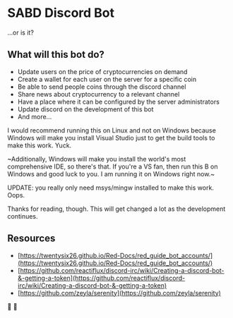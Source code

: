 # SABD Discord Bot

...or is it?

## What will this bot do?

- Update users on the price of cryptocurrencies on demand
- Create a wallet for each user on the server for a specific coin
- Be able to send people coins through the discord channel
- Share news about cryptocurrency to a relevant channel
- Have a place where it can be configured by the server administrators
- Update discord on the development of this bot
- And more...

I would recommend running this on Linux and not on Windows because Windows will make you install Visual Studio just to get the build tools to make this work. Yuck.

~Additionally, Windows will make you install the world's most comprehensive IDE, so there's that. If you're a VS fan, then run this B on Windows and good luck to you. I am running it on Windows right now.~

UPDATE: you really only need msys/mingw installed to make this work. Oops. 

Thanks for reading, though. This will get changed a lot as the development continues. 

## Resources

- [https://twentysix26.github.io/Red-Docs/red_guide_bot_accounts/](https://twentysix26.github.io/Red-Docs/red_guide_bot_accounts/)
- [https://github.com/reactiflux/discord-irc/wiki/Creating-a-discord-bot-&-getting-a-token](https://github.com/reactiflux/discord-irc/wiki/Creating-a-discord-bot-&-getting-a-token)
- [https://github.com/zeyla/serenity](https://github.com/zeyla/serenity)

:panda_face: :duck: